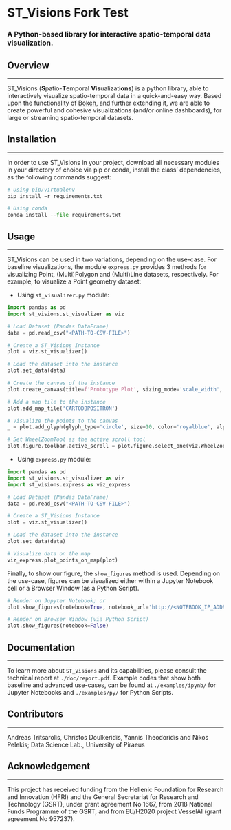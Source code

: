 # ST_Visions Fork Test
### A Python-based library for interactive spatio-temporal data visualization.


## Overview
---
ST_Visions (**S**patio-**T**emporal **Vis**ualizat**ions**) is a python library, able to interactively visualize spatio-temporal data in a quick-and-easy way. Based upon the functionality of [Bokeh](https://docs.bokeh.org/en/latest/index.html#), and further extending it, we are able to create powerful and cohesive visualizations (and/or online dashboards), for large or streaming spatio-temporal datasets.


## Installation
---
In order to use ST_Visions in your project, download all necessary modules in your directory of choice via pip or conda, install the class’ dependencies, as the following commands suggest:

```Python
# Using pip/virtualenv
pip install −r requirements.txt

# Using conda
conda install --file requirements.txt
```


## Usage
---
ST_Visions can be used in two variations, depending on the use-case. For baseline visualizations, the module ```express.py``` provides 3 methods for visualizing Point, (Multi)Polygon and (Multi)Line datasets, respectively. For example, to visualize a Point geometry dataset:

* Using ```st_visualizer.py``` module: 

```Python
import pandas as pd
import st_visions.st_visualizer as viz

# Load Dataset (Pandas DataFrame)
data = pd.read_csv("<PATH-TO-CSV-FILE>")

# Create a ST_Visions Instance
plot = viz.st_visualizer()

# Load the dataset into the instance
plot.set_data(data)

# Create the canvas of the instance
plot.create_canvas(title=f'Prototype Plot', sizing_mode='scale_width', plot_height=540)

# Add a map tile to the instance
plot.add_map_tile('CARTODBPOSITRON')

# Visualize the points to the canvas 
_ = plot.add_glyph(glyph_type='circle', size=10, color='royalblue', alpha=0.7, fill_alpha=0.6, muted_alpha=0, legend_label=f'Vessel GPS Locations')

# Set WheelZoomTool as the active scroll tool
plot.figure.toolbar.active_scroll = plot.figure.select_one(viz.WheelZoomTool)
```

* Using ```express.py``` module: 

```Python
import pandas as pd
import st_visions.st_visualizer as viz
import st_visions.express as viz_express

# Load Dataset (Pandas DataFrame)
data = pd.read_csv("<PATH-TO-CSV-FILE>")

# Create a ST_Visions Instance
plot = viz.st_visualizer()

# Load the dataset into the instance
plot.set_data(data)

# Visualize data on the map
viz_express.plot_points_on_map(plot)
```

Finally, to show our figure, the ```show_figures``` method is used. Depending on the use-case, figures can be visualized either within a Jupyter Notebook cell or a Browser Window (as a Python Script).

```Python
# Render on Jupyter Notebook; or
plot.show_figures(notebook=True, notebook_url='http://<NOTEBOOK_IP_ADDRESS>:<NOTEBOOK_PORT>')

# Render on Browser Window (via Python Script)
plot.show_figures(notebook=False)
```

## Documentation
---
To learn more about ```ST_Visions``` and its capabilities, please consult the technical report at ```./doc/report.pdf```. Example codes that show both baseline and advanced use-cases, can be found at ```./examples/ipynb/``` for Jupyter Notebooks and ```./examples/py/``` for Python Scripts.


## Contributors
---
Andreas Tritsarolis, Christos Doulkeridis, Yannis Theodoridis and Nikos Pelekis; Data Science Lab., University of Piraeus


## Acknowledgement
---
This  project  has  received  funding  from  the  Hellenic Foundation for Research and Innovation (HFRI) and the General Secretariat for Research and Technology (GSRT), under grant agreement No 1667, from 2018 National Funds Programme of the GSRT, and from EU/H2020 project VesselAI (grant agreement No 957237).